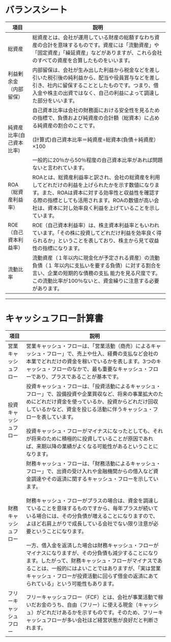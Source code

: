 # バランスシート


|  項目  |  説明  |
| ----   | ---- |
|  総資産  |  総資産とは、会社が運用している財産の総額すなわち資産の合計を意味するものです。資産には「流動資産」や「固定資産」「繰延資産」などがありますが、これら会社のすべての資産を合算したものをいいます。  |
|  利益剰余金（内部留保）  |  内部留保は、会社が生み出した利益から税金などを差し引いた税引後の純利益から、配当や役員賞与などを差し引き、社内に留保することとしたものです。つまり、借入金や株主の出資ではなく、自己の利益によって調達した部分をいいます。  |
|  純資産比率(自己資本比率)  |  自己資本比率は会社の財務面における安全性を見るための指標で、負債および純資産の合計額（総資本）に占める純資産の割合のことです。<br><br>(計算式)自己資本比率＝純資産÷総資本(負債＋純資産）×100<br><br>  一般的に20％から50％程度の自己資本比率があれば問題ないと言われています。|
|  ROA（総資産利益率）  |  ROAとは、総資産利益率と訳され、会社の総資産を利用してどれだけの利益を上げられたかを示す数値になります。また、ROAは資本に対する効率性と収益性を確認する際の指標としても活用されます。ROAの数値が高い会社は、資本に対し効率良く利益を上げていることを示しています。  |
|  ROE（自己資本利益率）  |  ROE（自己資本利益率）は、株主資本利益率ともいわれています。「その株に投資してどれだけ利益を効率良く得られるか」ということを表しており、株主から見て収益性の指標になります。  |
|  流動比率	  |  流動資産（１年以内に現金化が予定される資産）の流動負債（１ 年以内に支払いを要する負債）に対する割合を言い、企業の短期的な債務の支払 能力を見る尺度です。この流動比率が100％ないと、資金繰りに注意する必要があります。 |

<hr>

# キャッシュフロー計算書

|  項目 |  説明  |
| ----   | ---- |
|営業キャッシュフロー| 営業キャッシュ・フローは、「営業活動（商売）によるキャッシュ・フロー」で、売上や仕入、経費の支払など会社の本業でどれだけの資金を稼いでいるかを表します。3つのキャッシュ・フローのなかで、最も重要なキャッシュ・フローであり、プラスであることが基本です。 |
|投資キャッシュフロー| 投資キャッシュ・フローは、「投資活動によるキャッシュ・フロー」で、設備投資や企業買収など、将来の事業拡大のためにどれだけ資金を使っているか、投資からどれだけ回収しているかなど、資金を投じる活動に伴うキャッシュ・フローを表しています。<br><br>投資キャッシュ・フローがマイナスになったとしても、それが将来のために積極的に投資していることが原因であれば、来期以降の業績がよくなる可能性があるということになります。 |
|財務キャッシュフロー| 財務キャッシュ・フローは、「財務活動によるキャッシュ・フロー」で、出資の受け入れや金融機関からの借入など資金調達やその返済に関するキャッシュ・フローを示しています。 <br><br>財務キャッシュ・フローがプラスの場合は、資金を調達していることを意味するものですから、毎年プラスが続いている場合には、その分負債が増えることになりますので、よほど右肩上がりで成長している会社でない限り注意が必要ということになります。<br><br>一方、借入金を返済した場合は財務キャッシュ・フローがマイナスになりますが、その分負債も減少することになります。したがって、財務キャッシュ・フローがマイナスであることは、一般的にはよいことではありますが、「実は営業キャッシュ・フローが投資活動に回らず借金の返済にあてられている」という可能性もあります。|
|フリーキャッシュフロー| フリーキャッシュフロー（FCF）とは、会社が事業活動で稼いだお金のうち、自由（フリー）に使える現金（キャッシュ）がどれだけあるかを示すものです。そのため、フリーキャッシュフローが多い会社ほど経営状態が良好だと判断されます。|

